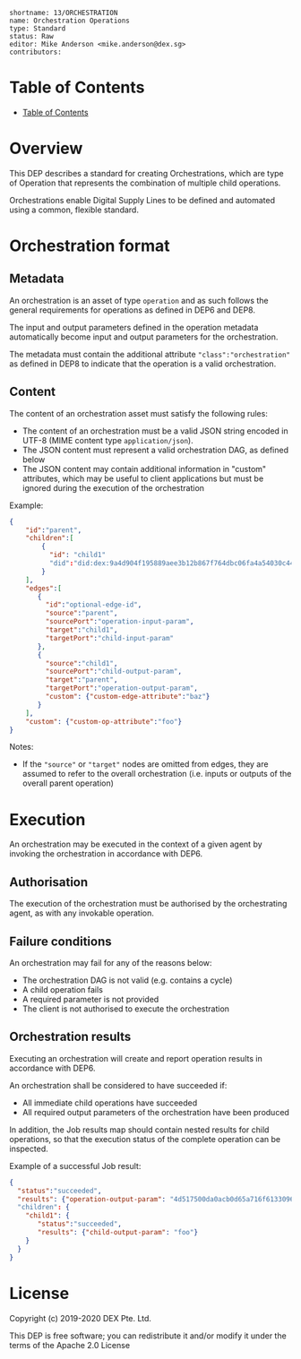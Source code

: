 ```
shortname: 13/ORCHESTRATION
name: Orchestration Operations
type: Standard
status: Raw
editor: Mike Anderson <mike.anderson@dex.sg>
contributors: 
```


Table of Contents
=================

   * [Table of Contents](#table-of-contents)


# Overview

This DEP describes a standard for creating Orchestrations, which are type of Operation that 
represents the combination of multiple child operations.

Orchestrations enable Digital Supply Lines to be defined and automated using a common, flexible 
standard. 

# Orchestration format

## Metadata

An orchestration is an asset of type `operation` and as such follows the general requirements for
operations as defined in DEP6 and DEP8.

The input and output parameters defined in the operation metadata automatically become input and 
output parameters for the orchestration.

The metadata must contain the additional attribute `"class":"orchestration"` as defined in DEP8 to
indicate that the operation is a valid orchestration.

## Content

The content of an orchestration asset must satisfy the following rules:
- The content of an orchestration must be a valid JSON string encoded in UTF-8 (MIME content type
`application/json`).
- The JSON content must represent a valid orchestration DAG, as defined below
- The JSON content may contain additional information in "custom" attributes, which may be useful
to client applications but must be ignored during the execution of the orchestration

Example:

```json
{
    "id":"parent",
	"children":[
		{
		  "id": "child1"
		  "did":"did:dex:9a4d904f195889aee3b12b867f764dbc06fa4a54030c44b6f805c70f85cb05e7/bd41ffa50baf8fddbfead91c426de45fcaa474773a9278d63bcaa10200591362"
		}
	],
	"edges":[
	   {
	     "id":"optional-edge-id",
	     "source":"parent",
	     "sourcePort":"operation-input-param", 
	     "target":"child1",
	     "targetPort":"child-input-param"
	   },
	   {
	     "source":"child1",
	     "sourcePort":"child-output-param",
	     "target":"parent",
	     "targetPort":"operation-output-param", 
	     "custom": {"custom-edge-attribute":"baz"}
	   }
	],
	"custom": {"custom-op-attribute":"foo"}
}
```

Notes:
- If the `"source"` or `"target"` nodes are omitted from edges, they are assumed to refer to the
overall orchestration (i.e. inputs or outputs of the overall parent operation) 

# Execution

An orchestration may be executed in the context of a given agent by invoking the orchestration in 
accordance with DEP6.

## Authorisation

The execution of the orchestration must be authorised by the orchestrating agent, as with any 
invokable operation.



## Failure conditions

An orchestration may fail for any of the reasons below:
- The orchestration DAG is not valid (e.g. contains a cycle)
- A child operation fails
- A required parameter is not provided
- The client is not authorised to execute the orchestration

## Orchestration results

Executing an orchestration will create and report operation results in accordance with DEP6. 

An orchestration shall be considered to have succeeded if:
- All immediate child operations have succeeded
- All required output parameters of the orchestration have been produced

In addition, the Job results map should contain nested results for child operations, so that
the execution status of the complete operation can be inspected.

Example of a successful Job result:

```json
{ 
  "status":"succeeded",
  "results": {"operation-output-param": "4d517500da0acb0d65a716f61330969334630363ce4a6a9d39691026ac7908ea"}
  "children": {
    "child1": {
       "status":"succeeded",
       "results": {"child-output-param": "foo"}
    }
  }
}
```

# License

Copyright (c) 2019-2020 DEX Pte. Ltd.

This DEP is free software; you can redistribute it and/or modify it under the terms of the Apache 2.0 License
